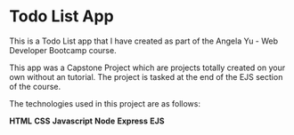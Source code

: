 # Todo List App

This is a Todo List app that I have created as part of the Angela Yu - Web Developer Bootcamp course.

This app was a Capstone Project which are projects totally created on your own without an tutorial. The project is tasked at the end of the EJS section of the course.

The technologies used in this project are as follows:

**HTML**
**CSS**
**Javascript**
**Node**
**Express**
**EJS**
